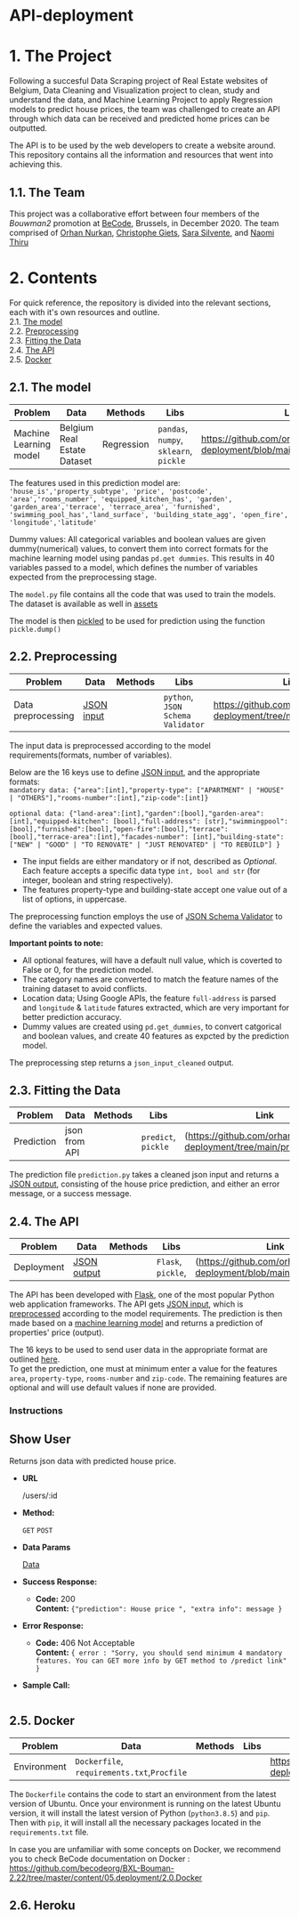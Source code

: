 # API-deployment

# 1. The Project
Following a succesful Data Scraping project of Real Estate websites of Belgium, Data Cleaning and Visualization project to clean, study and understand the data, and Machine Learning Project to apply Regression models to predict house prices, the team was challenged to create an API through which data can be received and predicted home prices can be outputted.

The API is to be used by the web developers to create a website around. This repository contains all the information and resources that went into achieving this.


## 1.1. The Team
This project was a collaborative effort between four members of the *Bouwman2* promotion at [BeCode](https://github.com/becodeorg), Brussels, in December 2020. The team comprised of [Orhan Nurkan](https://github.com/orhannurkan), [Christophe Giets](https://github.com/gietsc), [Sara Silvente](https://github.com/silventesa), and [Naomi Thiru](https://github.com/naomithiru)

# 2. Contents
For quick reference, the repository is divided into the relevant sections, each with it's own resources and outline.  
2.1. [The model](#model)  
2.2. [Preprocessing](#prep)  
2.3. [Fitting the Data](#pred)  
2.4. [The API](#api)  
2.5. [Docker](#doc)  

<a name="model"></a>
## 2.1. The model
|__Problem__|__Data__|__Methods__|__Libs__|__Link__|
|-|-|-|-|-|
|Machine Learning model|Belgium Real Estate Dataset |Regression|`pandas`, `numpy`, `sklearn`, `pickle`|https://github.com/orhannurkan/API-deployment/blob/main/app/model/model.py|

The features used in this prediction model are: </br>
`'house_is','property_subtype', 'price', 'postcode', 'area','rooms_number', 'equipped_kitchen_has', 'garden', 'garden_area','terrace', 'terrace_area', 'furnished', 'swimming_pool_has','land_surface', 'building_state_agg', 'open_fire', 'longitude','latitude'`

Dummy values: All categorical variables and boolean values are given dummy(numerical) values, to convert them into correct formats for the machine learning model using pandas `pd.get dummies`. This results in 40 variables passed to a model, which defines the number of variables expected from the preprocessing stage.

The `model.py` file contains all the code that was used to train the models. The dataset is available as well in [assets](https://github.com/orhannurkan/API-deployment/tree/main/assets)

The model is then [pickled](https://docs.python.org/3/library/pickle.html) to be used for prediction using the function `pickle.dump()`


<a name="prep"></a>
## 2.2. Preprocessing
|__Problem__|__Data__|__Methods__|__Libs__|__Link__|
|-|-|-|-|-|
|Data preprocessing |[JSON input](#input)| |`python`, `JSON Schema Validator`|https://github.com/orhannurkan/API-deployment/tree/main/preprocessing |

The input data is preprocessed according to the model requirements(formats, number of variables).

Below are the 16 keys use to define [JSON input](#input), and the appropriate formats: </br>
`mandatory data: {"area":[int],"property-type": ["APARTMENT" | "HOUSE" | "OTHERS"],"rooms-number":[int],"zip-code":[int]}`

`optional data: {"land-area":[int],"garden":[bool],"garden-area":[int],"equipped-kitchen": [bool],"full-address": [str],"swimmingpool": [bool],"furnished":[bool],"open-fire":[bool],"terrace":[bool],"terrace-area":[int],"facades-number": [int],"building-state":["NEW" | "GOOD" | "TO RENOVATE" | "JUST RENOVATED" | "TO REBUILD"] }`


- The input fields are either mandatory or if not, described as *Optional*. Each feature accepts a specific data type `int, bool and str` (for integer, boolean and string respectively).  
- The features property-type and building-state accept one value out of a list of options, in uppercase.  

The preprocessing function employs the use of [JSON Schema Validator](https://github.com/Julian/jsonschema) to define the variables and expected values.


**Important points to note:**  
* All optional features, will have a default null value, which is coverted to False or 0, for the prediction model.  
* The category names are converted to match the feature names of the training dataset to avoid conflicts.  
* Location data; Using Google APIs, the feature `full-address` is parsed and `longitude` & `latitude` fatures extracted, which are very important for better prediction accuracy.  
* Dummy values are created using `pd.get_dummies`, to convert catgorical and boolean values, and create 40 features as expcted by the prediction model.

The preprocessing step returns a `json_input_cleaned` output.

<a name="pred"></a>
## 2.3. Fitting the Data
|__Problem__|__Data__|__Methods__|__Libs__|__Link__|
|-|-|-|-|-|
|Prediction|json from API||`predict`, `pickle`| (https://github.com/orhannurkan/API-deployment/tree/main/predict)|

The prediction file `prediction.py` takes a cleaned json input and returns a [JSON output](#output), consisting of the house price prediction, and either an error message, or a success message.


<a name="api"></a>
## 2.4. The API
|__Problem__|__Data__|__Methods__|__Libs__|__Link__|
|-|-|-|-|-|
|Deployment|[JSON output](#output)||`Flask`, `pickle`, |(https://github.com/orhannurkan/API-deployment/blob/main/app.py)|

The API has been developed with [Flask](https://flask.palletsprojects.com/en/1.1.x/), one of the most popular Python web application frameworks. The API gets [JSON input](#input), which is [preprocessed](#prep) according to the model requirements. The prediction is then made based on a [machine learning model](#model) and returns a prediction of properties' price (output).

The 16 keys to be used to send user data in the appropriate format are outlined [here](#input).  
To get the prediction, one must at minimum enter a value for the features `area`, `property-type`, `rooms-number` and `zip-code`.
The remaining features are optional and will use default values if none are provided.

### Instructions
**Show User**
----
Returns json data with predicted house price.

* **URL**

  /users/:id

* **Method:**

  `GET` `POST`
  
* **Data Params**

   [Data](#input)

* **Success Response:**

  * **Code:** 200 <br />
    **Content:** `{"prediction": House price ",
                    "extra info": message }`
 
* **Error Response:**

  * **Code:** 406 Not Acceptable  <br />
    **Content:** `{ error : "Sorry, you should send minimum 4 mandatory features. You can GET more info by GET method to /predict link" }`


* **Sample Call:**

  ```
  ```



<a name="doc"></a>
## 2.5. Docker
|__Problem__|__Data__|__Methods__|__Libs__|__Link__|
|-|-|-|-|-|
|Environment|`Dockerfile`, `requirements.txt`,`Procfile`|||https://github.com/orhannurkan/API-deployment/blob/main/Dockerfile| |

The `Dockerfile` contains the code to start an environment from the latest version of Ubuntu. Once your environment is running on the latest Ubuntu version, it will install the latest version of Python (`python3.8.5`) and `pip`. Then with `pip`, it will install all the necessary packages located in the `requirements.txt` file.

In case you are unfamiliar with some concepts on Docker, we recommend you to check BeCode documentation on Docker : https://github.com/becodeorg/BXL-Bouman-2.22/tree/master/content/05.deployment/2.0.Docker 

## 2.6. Heroku
